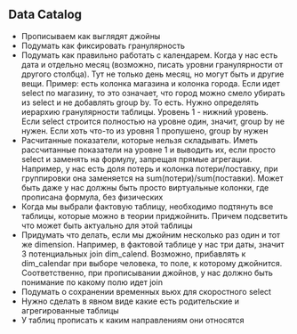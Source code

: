 ## Data Catalog
- Прописываем как выглядят джойны
- Подумать как фиксировать гранулярность
- Подумать как правильно работать с календарем. Когда у нас есть дата и отдельно месяц (возможно, писать уровни гранулярности от другого столбца). Тут не только день месяц, но могут быть и другие вещи. Пример: есть колонка магазина и колонка города. Если идет select по магазину, то это означает, что город можно смело убирать из select и не добавлять group by. То есть. Нужно определять иерархию гранулярности таблицы. Уровень 1 - нижний уровень. Если select строится полностью на уровне один, значит, group by не нужен. Если хоть что-то из уровня 1 пропушено, group by нужен
- Расчитанные показатели, которые нельзя складывать. Иметь рассчитанные показатели на уровне 1 и выводить их, если просто select и заменять на формулу, запрещая прямые агрегации. Например, у нас есть доля потерь и колонка потери/поставку, при группировки она заменяется на sum(потери)/sum(поставки). Может быть даже у нас должны быть просто виртуальные колонки, где прописана формула, без физических
- Когда мы выбрали фактовую таблицу, необходимо подтянуть все таблицы, которые можно в теории приджойнить. Причем подсветить что может быть актуально для этой таблицы
- Придумать что делать, если мы джойним несколько раз один и тот же dimension. Например, в фактовой таблице у нас три даты, значит 3 потенциальных join dim_calend. Возможно, прибавлять к dim_calendar при выборе человека, то поле, к которому джойнится. Соответственно, при прописывании джойнов, у нас должно быть понимание по какому полю идет join
- Подумать о сохранении временных вьюх для скоростного select
- Нужно сделать в явном виде какие есть родительские и агрегированные таблицы
- У таблиц прописать к каким направлениям они относятся
